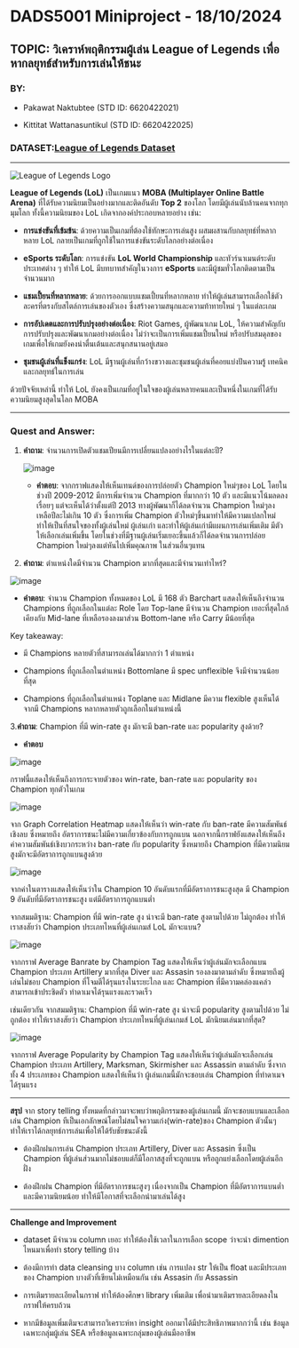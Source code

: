 # DADS5001 Miniproject - 18/10/2024
 
## TOPIC: วิเคราห์พฤติกรรมผู้เล่น League of Legends เพื่อหากลยุทธ์สำหรับการเล่นให้ชนะ
 
### BY:

- Pakawat Naktubtee (STD ID: 6620422021)

- Kittitat Wattanasuntikul (STD ID: 6620422025)
 
### DATASET:[League of Legends Dataset](https://www.kaggle.com/datasets/delfinaoliva/league-of-legends-champspopularity-winrate-kda/data)
 
---

![League of Legends Logo](https://github.com/user-attachments/assets/9eb4573e-0e91-4c84-8dbb-dfe8fdde681b)
 
**League of Legends (LoL)** เป็นเกมแนว **MOBA (Multiplayer Online Battle Arena)** ที่ได้รับความนิยมเป็นอย่างมากและติดอันดับ **Top 2** ของโลก โดยมีผู้เล่นนับล้านคนจากทุกมุมโลก ทั้งนี้ความนิยมของ LoL เกิดจากองค์ประกอบหลายอย่าง เช่น:
 
- **การแข่งขันที่เข้มข้น**: ด้วยความเป็นเกมที่ต้องใช้ทักษะการเล่นสูง ผสมผสานกับกลยุทธ์ที่หลากหลาย LoL กลายเป็นเกมที่ถูกใช้ในการแข่งขันระดับโลกอย่างต่อเนื่อง

- **eSports ระดับโลก**: การแข่งขัน **LoL World Championship** และทัวร์นาเมนต์ระดับประเทศต่าง ๆ ทำให้ LoL มีบทบาทสำคัญในวงการ **eSports** และมีผู้ชมทั่วโลกติดตามเป็นจำนวนมาก

- **แชมเปี้ยนที่หลากหลาย**: ด้วยการออกแบบแชมเปี้ยนที่หลากหลาย ทำให้ผู้เล่นสามารถเลือกใช้ตัวละครที่ตรงกับสไตล์การเล่นของตัวเอง ซึ่งสร้างความสนุกและความท้าทายใหม่ ๆ ในแต่ละเกม

- **การอัปเดตและการปรับปรุงอย่างต่อเนื่อง**: Riot Games, ผู้พัฒนาเกม LoL, ให้ความสำคัญกับการปรับปรุงและพัฒนาเกมอย่างต่อเนื่อง ไม่ว่าจะเป็นการเพิ่มแชมเปี้ยนใหม่ หรือปรับสมดุลของเกมเพื่อให้เกมยังคงน่าตื่นเต้นและสนุกสนานอยู่เสมอ

- **ชุมชนผู้เล่นที่แข็งแกร่ง**: LoL มีฐานผู้เล่นที่กว้างขวางและชุมชนผู้เล่นที่คอยแบ่งปันความรู้ เทคนิค และกลยุทธ์ในการเล่น
 
ด้วยปัจจัยเหล่านี้ ทำให้ LoL ยังคงเป็นเกมที่อยู่ในใจของผู้เล่นหลายคนและเป็นหนึ่งในเกมที่ได้รับความนิยมสูงสุดในโลก MOBA
 
---
 
### Quest and Answer:

1. **คำถาม**: จำนวนการเปิดตัวแชมเปียนมีการเปลี่ยนแปลงอย่างไรในแต่ละปี?
 
   ![image](https://github.com/user-attachments/assets/12f2118f-57a3-4c4f-b07f-fe2ee496b48b)
 
   - **คำตอบ**: จากกราฟแสดงให้เห็นเทนด์ของการปล่อยตัว Champion ใหม่ๆของ LoL โดยในช่วงปี 2009-2012 มีการเพิ่มจำนวน Champion ที่มากกว่า 10 ตัว และมีแนวโน้มลดลงเรื่อยๆ แต่จะเห็นได้ว่าตั้งแต่ปี 2013 ทางผู้พัฒนาก็ได้ลดจำนวน Champion ใหม่ๆลง เหลือปีละไม่เกิน 10 ตัว ซึ่งการเพิ่ม Champion ตัวใหม่ๆขึ้นมาทำให้มีความแปลกใหม่ทำให้เป็นที่สนใจของทั้งผู้เล่นใหม่ ผู้เล่นเก่า และทำให้ผู้เล่นเก่ามีแผนการเล่นเพิ่มเติม มีตัวให้เลือกเล่นเพิ่มขึ้น โดยในช่วงที่มีฐานผู้เล่นเริ่มเยอะขึ้นแล้วก็ได้ลดจำนวนการปล่อย Champion ใหม่ๆลงแต่หันไปเพิ่มคุณภาพ ในส่วนอื่นๆแทน
 
2. **คำถาม**: ตำแหน่งใดมีจำนวน Champion มากที่สุดและมีจำนวนเท่าไหร่?

![image](https://github.com/user-attachments/assets/be498181-8343-4de6-bb4f-510bf218efac)

   - **คำตอบ**: จำนวน Champion ทั้งหมดของ LoL มี 168 ตัว
Barchart แสดงให้เห็นถึงจำนวน Champions ที่ถูกเลือกในแต่ละ Role โดย Top-lane มีจำนวน Champion เยอะที่สุดใกล้เคียงกับ Mid-lane ที่เหลือรองลงมาส่วน Bottom-lane หรือ Carry มีน้อยที่สุด

  Key takeaway:

  - มี Champions หลายตัวที่สามารถเล่นได้มากกว่า 1 ตำแหน่ง

  - Champions ที่ถูกเลือกในตำแหน่ง Bottomlane มี spec unflexible จึงมีจำนวนน้อยที่สุด

  - Champions ที่ถูกเลือกในตำแหน่ง Toplane และ Midlane มีความ flexible สูงเห็นได้จากมี Champions หลากหลายตัวถูกเลือกในตำแหน่งนี้
 

3.**คำถาม**: Champion ที่มี win-rate สูง มักจะมี ban-rate และ popularity สูงด้วย?

   - **คำตอบ**
     
![image](https://github.com/user-attachments/assets/45bc0f58-99ec-4d9c-8e76-6fd129c66b31)

กราฟนี้แสดงให้เห็นถึงการกระจายตัวของ win-rate, ban-rate และ popularity ของ Champion ทุกตัวในเกม



![image](https://github.com/user-attachments/assets/c7be60c0-e531-430d-a62e-776f33cf2273)     

   จาก Graph Correlation Heatmap แสดงให้เห็นว่า win-rate กับ ban-rate มีความสัมพันธ์เชิงลบ ซึ่งหมายถึง อัตราการชนะไม่มีความเกี่ยวข้องกับการถูกแบน 
   นอกจากนี้กราฟยังแสดงให้เห็นถึง ค่าความสัมพันธ์เชิงบวกระหว่าง ban-rate กับ popularity ซึ่งหมายถึง Champion ที่มีความนิยมสูงมักจะมีอัตราการถูกแบนสูงด้วย

![image](https://github.com/user-attachments/assets/719c5678-94eb-443e-9a0e-b19ae4cf2d3c)

จากค่าในตารางแสดงให้เห็นว่าใน Champion 10 อันดับแรกที่มีอัตราการชนะสูงสุด  มี Champion 9 อันดับที่มีอัตราการชนะสูง แต่มีอัตราการถูกแบนต่ำ

จากสมมติฐาน: Champion ที่มี win-rate สูง น่าจะมี ban-rate สูงตามไปด้วย ไม่ถูกต้อง ทำให้เราสงสัยว่า Champion ประเภทไหนที่ผู้เล่นเกมส์ LoL มักจะแบน?

![image](https://github.com/user-attachments/assets/be9e4303-0c3f-42f9-80da-0a29a534012f)

จากกราฟ Average Banrate by Champion Tag แสดงให้เห็นว่าผู้เล่นมักจะเลือกแบน Champion ประเภท Artillery มากที่สุด Diver และ Assasin รองลงมาตามลำดับ ซึ่งหมายถึงผู้เล่นไม่ชอบ Champion ที่โจมตีได้รุนแรงในระยะไกล และ Champion ที่มีความคล่องแคล่ว สามารถเข้าประชิดตัว ทำดาเมจได้รุนแรงและรวดเร็ว

เช่นเดียวกัน จากสมมติฐาน: Champion ที่มี win-rate สูง น่าจะมี popularity สูงตามไปด้วย ไม่ถูกต้อง ทำให้เราสงสัยว่า Champion ประเภทไหนที่ผู้เล่นเกมส์ LoL มักนิยมเล่นมากที่สุด?

![image](https://github.com/user-attachments/assets/9a2fae71-6ca8-45fc-ac8d-2393b380fa46)

จากกราฟ Average Popularity by Champion Tag แสดงให้เห็นว่าผู้เล่นมักจะเลือกเล่น Champion ประเภท Artillery, Marksman, Skirmisher และ Assassin ตามลำดับ ซึ่งจากทั้ง 4 ประเภทของ Champion แสดงให้เห็นว่า ผู้เล่นเกมนี้มักจะชอบเล่น Champion ที่ทำดาเมจได้รุนแรง

---
**สรุป**
จาก story telling ทั้งหมดที่กล่าวมาจะพบว่าพฤติกรรมของผู้เล่นเกมนี้ มักจะชอบแบนและเลือกเล่น Champion ทีเป็นเอกลักษณ์โดยไม่สนใจความเก่ง(win-rate)ของ Champion ตัวนั้นๆ ทำให้เราได้กลยุทธ์การเล่นเพื่อให้ได้รับชัยชนะดังนี้

- ต้องฝึกฝนการเล่น Champion ประเภท Artillery, Diver และ Assasin ซึ่งเป็น Champion ที่ผู้เล่นส่วนมากไม่ชอบแต่ก็มีโอกาสสูงที่จะถูกแบน หรือถูกแย่งเลือกโดยผู้เล่นอีกฝั่ง

- ต้องฝึกฝน Champion ที่มีอัตราการชนะสูงๆ เนื่องจากเป็น Champion ที่มีอัตราการแบนต่ำ และมีความนิยมน้อย ทำให้มีโอกาสที่จะเลือกนำมาเล่นได้สูง

---
**Challenge and Improvement**

- dataset มีจำนวน column เยอะ ทำให้ต้องใช้เวลาในการเลือก scope ว่าจะนำ dimention ไหนมาเพื่อทำ story telling บ้าง

- ต้องมีการทำ data cleansing บาง column เช่น การแปลง str ให้เป็น float และมีประเภทของ Champion บางตัวที่เขียนไม่เหมือนกัน เช่น Assasin กับ Assassin

- การเติมรายละเอียดในกราฟ ทำให้ต้องศึกษา library เพิ่มเติม เพื่อนำมาเติมรายละเอียดลงในกราฟให้ครบถ้วน

- หากมีข้อมูลเพิ่มเติมจะสามารถวิเคราะห์หา insight ออกมาได้มีประสิทธิภาพมากกว่านี้ เช่น ข้อมูลเฉพาะกลุ่มผู้เล่น SEA หรือข้อมูลเฉพาะกลุ่มของผู้เล่นมืออาชีพ
